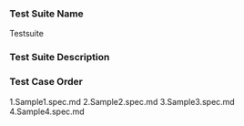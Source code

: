 ### Test Suite Name
Testsuite

### Test Suite Description

### Test Case Order
1.Sample1.spec.md
2.Sample2.spec.md
3.Sample3.spec.md
4.Sample4.spec.md
